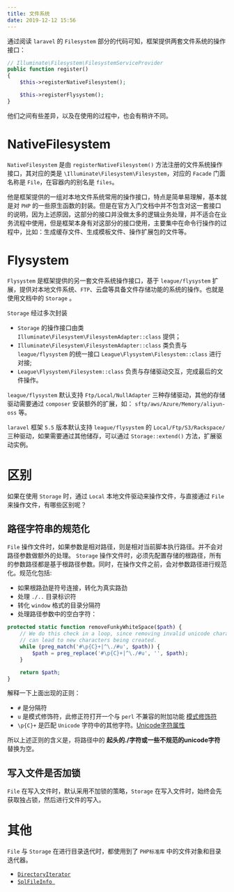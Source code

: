```yaml
---
title: 文件系统
date: 2019-12-12 15:56
---
```


通过阅读 `laravel` 的 `Filesystem` 部分的代码可知，框架提供两套文件系统的操作接口：

```php
// Illuminate\Filesystem\FilesystemServiceProvider
public function register()
{
    $this->registerNativeFilesystem();

    $this->registerFlysystem();
}
```
他们之间有些差异，以及在使用的过程中，也会有稍许不同。

# NativeFilesystem

`NativeFilesystem` 是由 `registerNativeFilesystem()` 方法注册的文件系统操作接口，其对应的类是 `\Illuminate\Filesystem\Filesystem`，对应的 `Facade` 门面名称是 `File`，在容器内的别名是 `files`。

他是框架提供的一组对本地文件系统常用的操作接口，特点是简单易理解，基本就是对 `PHP` 的一些原生函数的封装。但是在官方入门文档中并不包含对这一套接口的说明，因为上述原因，这部分的接口并没做太多的逻辑业务处理，并不适合在业务流程中使用，但是框架本身有对这部分的接口使用，主要集中在命令行操作的过程中，比如：生成缓存文件、生成模板文件、操作扩展包的文件等。

# Flysystem

`Flysystem` 是框架提供的另一套文件系统操作接口，基于 `league/flysystem` 扩展，提供对本地文件系统、`FTP`、云盘等具备文件存储功能的系统的操作。也就是使用文档中的 `Storage` 。

`Storage` 经过多次封装

 - `Storage` 的操作接口由类 `Illuminate\Filesystem\FilesystemAdapter::class` 提供；
 - `Illuminate\Filesystem\FilesystemAdapter::class` 类负责与 `league/flysystem` 的统一接口 `League\Flysystem\Filesystem::class` 进行对接;
 - `League\Flysystem\Filesystem::class` 负责与存储驱动交互，完成最后的文件操作。

`league/flysystem` 默认支持 `Ftp/Local/NullAdapter` 三种存储驱动，其他的存储驱动需要通过 `composer` 安装额外的扩展，如： `sftp/aws/Azure/Memory/aliyun-oss` 等。

`laravel` 框架 `5.5` 版本默认支持 `league/flysystem` 的 `Local/Ftp/S3/Rackspace/` 三种驱动，如果需要通过其他储存，可以通过 `Storage::extend()` 方法，扩展驱动实例。

# 区别
如果在使用 `Storage` 时，通过 `Local` 本地文件驱动来操作文件，与直接通过 `File` 来操作文件，有哪些区别呢？

## 路径字符串的规范化

`File` 操作文件时，如果参数是相对路径，则是相对当前脚本执行路径。并不会对路径参数做额外的处理。
`Storage` 操作文件时，必须先配置存储的根路径，所有的参数路径都是基于根路径参数。同时，在操作文件之前，会对参数路径进行规范化。规范化包括:
 - 如果根路劲是符号连接，转化为真实路劲
 - 处理 `./..` 目录标识符
 - 转化 `window` 格式的目录分隔符
 - 处理路径参数中的空白字符：

```php
protected static function removeFunkyWhiteSpace($path) {
    // We do this check in a loop, since removing invalid unicode characters
    // can lead to new characters being created.
    while (preg_match('#\p{C}+|^\./#u', $path)) {
        $path = preg_replace('#\p{C}+|^\./#u', '', $path);
    }

    return $path;
}
```
解释一下上面出现的正则：
 - `#` 是分隔符
 - `u` 是模式修饰符，此修正符打开一个与 `perl` 不兼容的附加功能 [模式修饰符](https://www.php.net/manual/zh/reference.pcre.pattern.modifiers.php)
 - `\p{C}+` 是匹配 `Unicode` 字符中的其他字符。[Unicode字符属性](https://www.php.net/manual/zh/regexp.reference.unicode.php)

所以上述正则的含义是，将路径中的 **起头的./字符或一些不规范的unicode字符** 替换为空。

## 写入文件是否加锁
`File` 在写入文件时，默认采用不加锁的策略，`Storage` 在写入文件时，始终会先获取独占锁，然后进行文件的写入。


# 其他
`File` 与 `Storage` 在进行目录迭代时，都使用到了 `PHP标准库` 中的文件对象和目录迭代器。

 - [`DirectoryIterator`](https://www.php.net/manual/zh/class.directoryiterator.php)
 - [`SplFileInfo `](https://www.php.net/manual/zh/class.splfileinfo.php)